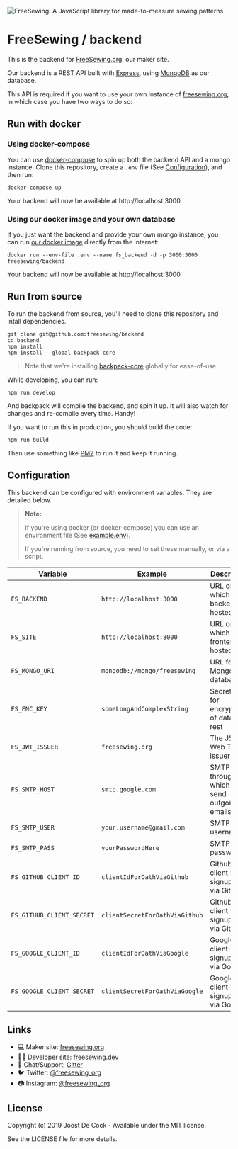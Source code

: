 ![FreeSewing: A JavaScript library for made-to-measure sewing patterns](https://en.freesewing.org/banner.jpg)

# FreeSewing / backend

This is the backend for [FreeSewing.org](https://freesewing.org/), our maker site.

Our backend is a REST API built with [Express](https://expressjs.com/), 
using [MongoDB](https://www.mongodb.com/) as our database.

This API is required if you want to use your own instance 
of [freesewing.org](https://github.com/freesewing/backend), 
in which case you have two ways to do so:

## Run with docker

### Using docker-compose

You can use [docker-compose](https://docs.docker.com/compose/) to spin up both the backend
API and a mongo instance. Clone this repository, create a `.env` file (See [Configuration](#configuration)), and then run:

```
docker-compose up
```

Your backend will now be available at http://localhost:3000

### Using our docker image and your own database

If you just want the backend and provide your own mongo instance, 
you can run [our docker image](https://hub.docker.com/r/freesewing/backend) directly
from the internet:

```
docker run --env-file .env --name fs_backend -d -p 3000:3000 freesewing/backend
```

Your backend will now be available at http://localhost:3000
  
## Run from source

To run the backend from source, you'll need to clone this repository 
and intall dependencies. 

```
git clone git@github.com:freesewing/backend
cd backend
npm install
npm install --global backpack-core
```

> Note that we're installing [backpack-core](https://www.npmjs.com/package/backpack-core) globally for ease-of-use

While developing, you can run:

```
npm run develop
```

And backpack will compile the backend, and spin it up.
It will also watch for changes and re-compile every time. Handy!

If you want to run this in production, you should build the code:

```
npm run build
```

Then use something like [PM2](http://pm2.keymetrics.io/) to run it and keep it running.

## Configuration

This backend can be configured with environment variables. They are detailed below.

> **Note:**
>
> If you're using docker (or docker-compose) you can use an environment file (See [example.env](example.env)).
>
> If you're running from source, you need to set these manually, or via a script.


| Variable    | Example | Description |
|---------------|-------------|-----------------|
| `FS_BACKEND` | `http://localhost:3000` | URL on which the backend is hosted |
| `FS_SITE` | `http://localhost:8000` | URL on which the frontend is hosted |
| `FS_MONGO_URI` | `mongodb://mongo/freesewing` | URL for the Mongo database |
| `FS_ENC_KEY` | `someLongAndComplexString` | Secret used for encryption of data at rest |
| `FS_JWT_ISSUER` | `freesewing.org` | The JSON Web Token issuer |
| `FS_SMTP_HOST` | `smtp.google.com` | SMTP relay through which to send outgoing emails |
| `FS_SMTP_USER` | `your.username@gmail.com` | SMTP relay username|
| `FS_SMTP_PASS` | `yourPasswordHere` | SMTP relay password|
| `FS_GITHUB_CLIENT_ID` | `clientIdForOathViaGithub` | Github client ID for signup/login via GitHub |
| `FS_GITHUB_CLIENT_SECRET` | `clientSecretForOathViaGithub` | Github client ID for signup/login via GitHub |
| `FS_GOOGLE_CLIENT_ID` | `clientIdForOathViaGoogle` | Google client ID for signup/login via Google |
| `FS_GOOGLE_CLIENT_SECRET` | `clientSecretForOathViaGoogle` | Google client ID for signup/login via Google |


## Links


 - 💻 Maker site: [freesewing.org](https://freesewing.org)
 - 👩‍💻 Developer site: [freesewing.dev](https://freesewing.dev)
 - 💬 Chat/Support: [Gitter](https://gitter.im/freesewing/freesewing)
 - 🐦 Twitter: [@freesewing_org](https://twitter.com/freesewing_org)
 - 📷 Instagram: [@freesewing_org](https://instagram.com/freesewing_org)

## License

Copyright (c) 2019 Joost De Cock - Available under the MIT license.

See the LICENSE file for more details.

